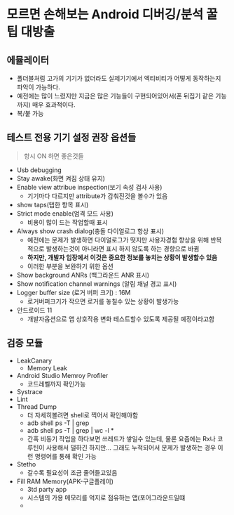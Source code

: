 모르면 손해보는 Android 디버깅/분석 꿀팁 대방출
===
에뮬레이터
---
* 폴더블처럼 고가의 기기가 없더라도 실제기기에서 엑티비티가 어떻게 동작하는지 파악이 가능하다.
* 예전에는 많이 느렸지만 지금은 많은 기능들이 구현되어있어서(폰 뒤집기 같은 기능까지) 매우 효과적이다.
* 복/붙 가능

테스트 전용 기기 설정 권장 옵션들
---
> 항시 ON 하면 좋은것들
* Usb debugging
* Stay awake(화면 켜짐 상태 유지)
* Enable view attribue inspection(보기 속성 검사 사용)
  * 기기마다 다르지만 attribute가 감춰진것을 볼수가 있음
* show taps(탭한 항목 표시)
* Strict mode enable(엄격 모드 사용)
  * 비용이 많이 드는 작업할때 표시
* Always show crash dialog(충돌 다이얼로그 항상 표시)
  * 예전에는 문제가 발생하면 다이얼로그가 떳지만 사용자경험 향상을 위해 반복적으로 발생하는것이 아니라면 표시 하지 않도록 하는 경향으로 바뀜
  * **하지만, 개발자 입장에서 이것은 중요한 정보를 놓치는 상황이 발생할수 있음**
  * 이러한 부분을 보완하기 위한 옵션
* Show background ANRs (백그라운드 ANR 표시)
* Show notification channel warnings (알림 채널 경고 표시)
* Logger buffer size (로거 버퍼 크기) : 16M
  * 로거버퍼크기가 작으면 로거를 놓칠수 있는 상황이 발생가능
* 안드로이드 11
  * 개발자옵션으로 앱 상호작용 변화 테스트할수 있도록 제공될 예정이라고함


검증 모듈
---
* LeakCanary
  * Memory Leak
* Android Studio Memroy Profiler
  * 코드레벨까지 확인가능
* Systrace
* Lint
* Thread Dump
  * 더 자세히볼려면 shell로 찍어서 확인해야함
  * adb shell ps -T | grep <PID>
  * adb shell ps -T | grep <PID> | wc -l
    *  
  * 간혹 비동기 작업을 하다보면 쓰레드가 쌓일수 있는데, 물론 요즘에는 Rx나 코루틴이 사용해서 덜하긴 하지만... 그래도 누적되어서 문제가 발생하는 경우 이런 명령어를 통해 확인 가능
* Stetho
  * 갈수록 필요성이 조금 줄어들고있음
* Fill RAM Memory(APK-구글플레이)
  * 3td party app
  * 시스템의 가용 메모리를 억지로 점유하는 앱(포어그라운드일떄 
  * 
